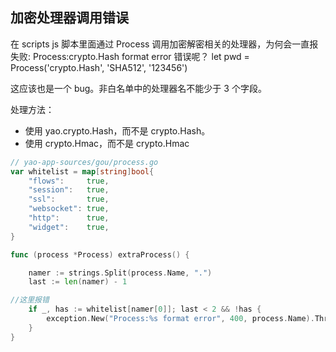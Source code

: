 ## 加密处理器调用错误

在 scripts js 脚本里面通过 Process 调用加密解密相关的处理器，为何会一直报 失败: Process:crypto.Hash format error 错误呢？
let pwd = Process('crypto.Hash', 'SHA512', '123456')

这应该也是一个 bug。非白名单中的处理器名不能少于 3 个字段。

处理方法：

- 使用 yao.crypto.Hash，而不是 crypto.Hash。
- 使用 crypto.Hmac，而不是 crypto.Hmac

```go
// yao-app-sources/gou/process.go
var whitelist = map[string]bool{
	"flows":     true,
	"session":   true,
	"ssl":       true,
	"websocket": true,
	"http":      true,
	"widget":    true,
}

func (process *Process) extraProcess() {

	namer := strings.Split(process.Name, ".")
	last := len(namer) - 1

//这里报错
	if _, has := whitelist[namer[0]]; last < 2 && !has {
		exception.New("Process:%s format error", 400, process.Name).Throw()
	}
}

```
